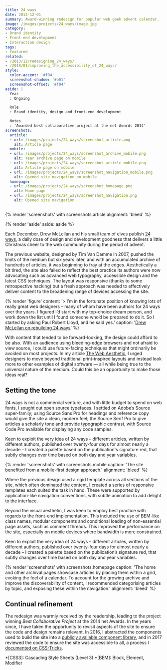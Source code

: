 ```yaml
---
title: 24 ways
date: 2013-12-01
summary: Award-winning redesign for popular web geek advent calendar.
image: /images/projects/24_ways/image.jpg
category:
- Brand identity
- Front-end development
- Interaction design
tags:
- featured
related:
- /2013/12/redesigning_24_ways/
- /2018/01/improving_the_accessibility_of_24_ways/
style:
  color-accent: '#f04'
  screenshot-shadow: '#b01'
  screenshot-offset: '#f04'
aside: |
  Year
  : Ongoing

  Role
  : Brand identity, design and front-end development

  Notes
  : 'Awarded best collaborative project at the net Awards 2014'
screenshots:
  article:
  - url: /images/projects/24_ways/screenshot_article.png
    alt: Article page
  mobile:
  - url: /images/projects/24_ways/screenshot_archive_mobile.png
    alt: Year archive page on mobile
  - url: /images/projects/24_ways/screenshot_article_mobile.png
    alt: Article page on mobile
  - url: /images/projects/24_ways/screenshot_navigation_mobile.png
    alt: Opened site navigation on mobile
  homepage:
  - url: /images/projects/24_ways/screenshot_homepage.png
    alt: Home page
  - url: /images/projects/24_ways/screenshot_navigation.png
    alt: Opened site navigation
---
```

{% render 'screenshots' with screenshots.article
  alignment: 'bleed'
%}

{% render 'aside'
  aside: aside
%}

Each December, Drew McLellan and his small team of elves publish [24 ways][1], a daily dose of design and development goodness that delivers a little Christmas cheer to the web community during the period of advent.

The previous website, designed by Tim Van Damme in 2007, pushed the limits of the medium but six years later, and with an accumulated archive of hundreds of articles, it was beginning to fray at the edges. Aesthetically a bit tired, the site also failed to reflect the best practice its authors were now advocating such as advanced web typography, accessible design and the latest CSS techniques. The layout was responsive (thanks to some retrospective hacking) but a fresh approach was needed to effectively deliver content to the broadening range of devices accessing the site.

{% render 'figure'
  content: '> I’m in the fortunate position of knowing lots of really great web designers – many of whom have been authors for 24 ways over the years. I figured I’d start with my top-choice dream person, and work down the list until I found someone who’d be prepared to do it. So I started by asking Paul Robert Lloyd, and he said yes.'
  caption: '[Drew McLellan on rebuilding 24 ways](https://allinthehead.com/retro/366/rebuilding-24-ways)'
%}

With content that tended to be forward-looking, the design could afford to be also. With an audience using bleeding-edge browsers and not afraid to view source, I could use future-facing techniques that might ordinarily be avoided on most projects. In my article [The Web Aesthetic][2], I urged designers to move beyond traditional print-inspired layouts and instead look more to other examples of digital software — all while being true to the universal nature of the medium. Could this be an opportunity to make those ideas real?

## Setting the tone

24 ways is not a commercial venture, and with little budget to spend on web fonts, I sought out open source typefaces. I settled on Adobe’s Source super-family; using Source Sans Pro for headings and reference copy would give the site a clean, modern feel; the Source Serif Pro to give articles a scholarly tone and provide typographic contrast, with Source Code Pro available for displaying any code samples.

Keen to exploit the very idea of 24 ways – different articles, written by different authors, published over twenty-four days for almost nearly a decade – I created a palette based on the publication's signature red, that subtly changes over time based on both day and year variables.

{% render 'screenshots' with screenshots.mobile
  caption: 'The site benefited from a mobile-first design approach.'
  alignment: 'bleed'
%}

Where the previous design used a rigid template across all sections of the site, which often dominated the content, I created a series of responsive templates each suited the task in hand. These were supported by application-like navigation conventions, with subtle animation to add delight to the interface.

Beyond the visual aesthetic, I was keen to employ best practice with regards to the front-end implementation. This included the use of BEM-like class names, modular components and conditional loading of non-essential page assets, such as comment threads. This improved the performance on the site, especially on mobile devices where bandwidth is more constrained.

Keen to exploit the very idea of 24 ways – different articles, written by different authors, published over twenty-four days for almost nearly a decade – I created a palette based on the publication’s signature red, that subtly changes over time based on both day and year variables.

{% render 'screenshots' with screenshots.homepage
  caption: 'The home and other archival pages showcase articles by placing them within a grid, evoking the feel of a calendar. To account for the growing archive and improve the discoverability of content, I recommended categorising articles by topic, and exposing these within the navigation.'
  alignment: 'bleed'
%}

## Continual refinement

The redesign was warmly received by the readership, leading to the project winning *Best Collaborative Project* at the 2014 net Awards. In the years since, I have taken the opportunity to revisit aspects of the site to ensure the code and design remains relevant. In 2016, I abstracted the components used to build the site into a [publicly available component library][3], and in 2017 reviewed the code to ensure the site was accessible to all, a process I [documented on CSS-Tricks][4].

[1]: https://24ways.org
[2]: https://alistapart.com/article/the-web-aesthetic
[3]: https://bits.24ways.org
[4]: https://css-tricks.com/improving-accessibility-24-ways/

*[CSS3]: Cascading Style Sheets (Level 3)
*[BEM]: Block, Element, Modifier
